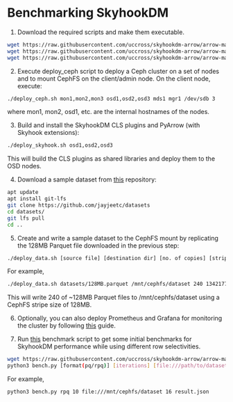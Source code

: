 <!---
  Licensed to the Apache Software Foundation (ASF) under one
  or more contributor license agreements.  See the NOTICE file
  distributed with this work for additional information
  regarding copyright ownership.  The ASF licenses this file
  to you under the Apache License, Version 2.0 (the
  "License"); you may not use this file except in compliance
  with the License.  You may obtain a copy of the License at

    http://www.apache.org/licenses/LICENSE-2.0

  Unless required by applicable law or agreed to in writing,
  software distributed under the License is distributed on an
  "AS IS" BASIS, WITHOUT WARRANTIES OR CONDITIONS OF ANY
  KIND, either express or implied.  See the License for the
  specific language governing permissions and limitations
  under the License.
-->

# Benchmarking SkyhookDM

1. Download the required scripts and make them executable.

```bash
wget https://raw.githubusercontent.com/uccross/skyhookdm-arrow/arrow-master/cpp/src/arrow/adapters/arrow-rados-cls/scripts/deploy_ceph.sh && chmod +x deploy_ceph.sh
wget https://raw.githubusercontent.com/uccross/skyhookdm-arrow/arrow-master/cpp/src/arrow/adapters/arrow-rados-cls/scripts/deploy_skyhook.sh && chmod +x deploy_skyhook.sh
wget https://raw.githubusercontent.com/uccross/skyhookdm-arrow/arrow-master/cpp/src/arrow/adapters/arrow-rados-cls/scripts/deploy_data.sh && chmod +x deploy_data.sh
```

2. Execute deploy_ceph script to deploy a Ceph cluster on a set of nodes and to mount CephFS on the client/admin node. On the client node, execute:

```bash
./deploy_ceph.sh mon1,mon2,mon3 osd1,osd2,osd3 mds1 mgr1 /dev/sdb 3
```
where mon1, mon2, osd1, etc. are the internal hostnames of the nodes.

3. Build and install the SkyhookDM CLS plugins and PyArrow (with Skyhook extensions):

```bash
./deploy_skyhook.sh osd1,osd2,osd3
```
This will build the CLS plugins as shared libraries and deploy them to the OSD nodes.

4. Download a sample dataset from [this](https://github.com/jayjeetc/datasets) repository:

```bash
apt update
apt install git-lfs
git clone https://github.com/jayjeetc/datasets
cd datasets/
git lfs pull
cd ..
```

5. Create and write a sample dataset to the CephFS mount by replicating the 128MB Parquet file downloaded in the previous step:

```bash
./deploy_data.sh [source file] [destination dir] [no. of copies] [stripe unit]
```

For example,

```bash
./deploy_data.sh datasets/128MB.parquet /mnt/cephfs/dataset 240 134217728
```

This will write 240 of ~128MB Parquet files to /mnt/cephfs/dataset using a CephFS stripe size of 128MB.

6. Optionally, you can also deploy Prometheus and Grafana for monitoring the cluster by following [this](https://github.com/JayjeetAtGithub/prometheus-on-baremetal#readme) guide.

7. Run [this](../scripts/bench.py) benchmark script to get some initial benchmarks for SkyhookDM performance while using different row selectivities.

```bash
wget https://raw.githubusercontent.com/uccross/skyhookdm-arrow/arrow-master/cpp/src/arrow/adapters/arrow-rados-cls/scripts/bench.py
python3 bench.py [format(pq/rpq)] [iterations] [file:///path/to/dataset] [workers] [result file]
```

For example,
```bash
python3 bench.py rpq 10 file:///mnt/cephfs/dataset 16 result.json
```
